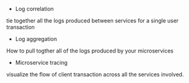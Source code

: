  * Log correlation 
 
 tie together all the logs produced between services for a single user transaction
 
 * Log aggregation
 
 How to pull togther all of the logs produced by your microservices
 
 * Microservice tracing
 
 visualize the flow of client transaction across all the services involved.
